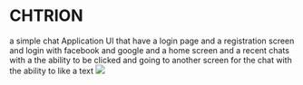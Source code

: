 # CHTRION

a simple chat Application UI
that have a login page and a registration screen and login with facebook and google
and a home screen and a recent chats with a the ability to be clicked and going to another screen for the chat 
with the ability to like a text
![](/redme_gifs/CHATRIO.gif)
